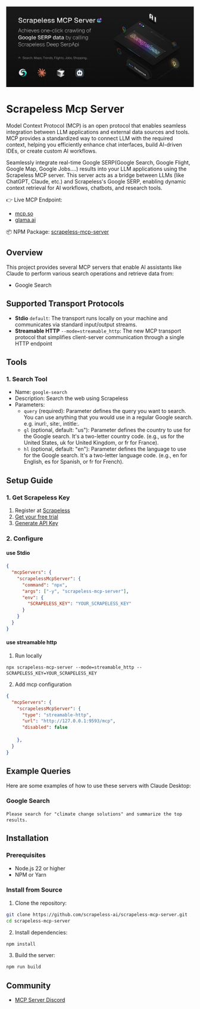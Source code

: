 ![preview](./banner.png)

# Scrapeless Mcp Server

Model Context Protocol (MCP) is an open protocol that enables seamless integration between LLM applications and external data sources and tools. MCP provides a standardized way to connect LLM with the required context, helping you efficiently enhance chat interfaces, build AI-driven IDEs, or create custom AI workflows.

Seamlessly integrate real-time Google SERP(Google Search, Google Flight, Google Map, Google Jobs....) results into your LLM applications using the Scrapeless MCP server. This server acts as a bridge between LLMs (like ChatGPT, Claude, etc.) and Scrapeless's Google SERP, enabling dynamic context retrieval for AI workflows, chatbots, and research tools.

👉 Live MCP Endpoint: 
- [mcp.so](https://mcp.so/server/scrapelessMcpServer/scrapeless-ai)
- [glama.ai](https://glama.ai/mcp/servers/@scrapeless-ai/scrapeless-mcp-server)

📦 NPM Package: [scrapeless-mcp-server](https://www.npmjs.com/package/scrapeless-mcp-server)

## Overview

This project provides several MCP servers that enable AI assistants like Claude to perform various search operations and retrieve data from:

- Google Search

## Supported Transport Protocols

- **Stdio** `default`: The transport runs locally on your machine and communicates via standard input/output streams.
- **Streamable HTTP** `--mode=streamable_http`: The new MCP transport protocol that simplifies client-server communication through a single HTTP endpoint

## Tools

### 1. Search Tool
- Name: `google-search`
- Description: Search the web using Scrapeless
- Parameters:
    * `query` (required): Parameter defines the query you want to search. You can use anything that you would use in a regular Google search. e.g. inurl:, site:, intitle:.
    * `gl` (optional, default: "us"): Parameter defines the country to use for the Google search. It's a two-letter country code. (e.g., us for the United States, uk for United Kingdom, or fr for France).
    * `hl` (optional, default: "en"): Parameter defines the language to use for the Google search. It's a two-letter language code. (e.g., en for English, es for Spanish, or fr for French).


## Setup Guide

### 1. Get Scrapeless Key
1. Register at [Scrapeless](https://app.scrapeless.com/passport/register?utm_source=github&utm_medium=mcp)
2. [Get your free trial](https://app.scrapeless.com/landing/guide?utm_source=github&utm_medium=mcp)
3. [Generate API Key](https://app.scrapeless.com/dashboard/settings/api-key?utm_source=github&utm_medium=mcp)


### 2. Configure

#### use Stdio
```json
{
  "mcpServers": {
    "scrapelessMcpServer": {
      "command": "npx",
      "args": ["-y", "scrapeless-mcp-server"],
      "env": {
        "SCRAPELESS_KEY": "YOUR_SCRAPELESS_KEY"
      }
    }
  }
}
```

#### use streamable http
  
1. Run locally
``` shell
npx scrapeless-mcp-server --mode=streamable_http --SCRAPELESS_KEY=YOUR_SCRAPELESS_KEY
```

2. Add mcp configuration
```json
{
  "mcpServers": {
    "scrapelessMcpServer": {
      "type": "streamable-http",
      "url": "http://127.0.0.1:9593/mcp",
      "disabled": false
      
    },
  }
}
```

## Example Queries

Here are some examples of how to use these servers with Claude Desktop:

### Google Search
```
Please search for "climate change solutions" and summarize the top results.
```


## Installation

### Prerequisites

- Node.js 22 or higher
- NPM or Yarn

### Install from Source

1. Clone the repository:
```bash
git clone https://github.com/scrapeless-ai/scrapeless-mcp-server.git
cd scrapeless-mcp-server
```

2. Install dependencies:
```bash
npm install
```


3. Build the server:
```bash
npm run build
```


## Community
- [MCP Server Discord](https://backend.scrapeless.com/app/api/v1/public/links/discord)
